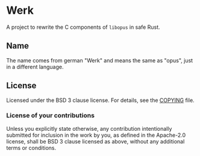 # Werk

A project to rewrite the C components of `libopus` in safe Rust.

## Name

The name comes from german "Werk" and means the same as "opus", just in a different language.

## License

Licensed under the BSD 3 clause license. For details, see the [COPYING](COPYING) file.

### License of your contributions

Unless you explicitly state otherwise, any contribution intentionally submitted for
inclusion in the work by you, as defined in the Apache-2.0 license,
shall be BSD 3 clause licensed as above, without any additional terms or conditions.
